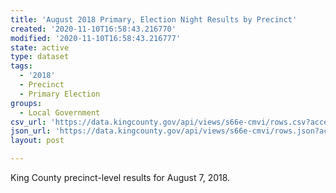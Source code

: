 ```yaml
---
title: 'August 2018 Primary, Election Night Results by Precinct'
created: '2020-11-10T16:58:43.216770'
modified: '2020-11-10T16:58:43.216777'
state: active
type: dataset
tags:
  - '2018'
  - Precinct
  - Primary Election
groups:
  - Local Government
csv_url: 'https://data.kingcounty.gov/api/views/s66e-cmvi/rows.csv?accessType=DOWNLOAD'
json_url: 'https://data.kingcounty.gov/api/views/s66e-cmvi/rows.json?accessType=DOWNLOAD'
layout: post

---
```

King County precinct-level results for August 7, 2018.
